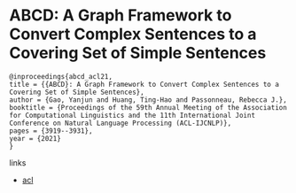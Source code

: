 # ABCD: A Graph Framework to Convert Complex Sentences to a Covering Set of Simple Sentences

```
@inproceedings{abcd_acl21,
title = {{ABCD}: A Graph Framework to Convert Complex Sentences to a Covering Set of Simple Sentences},
author = {Gao, Yanjun and Huang, Ting-Hao and Passonneau, Rebecca J.},
booktitle = {Proceedings of the 59th Annual Meeting of the Association for Computational Linguistics and the 11th International Joint Conference on Natural Language Processing (ACL-IJCNLP)},
pages = {3919--3931},
year = {2021}
}
```

links
- [acl](https://aclanthology.org/2021.acl-long.303)

